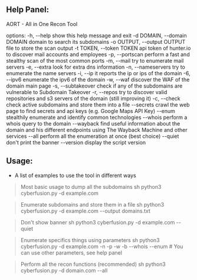 ## Help Panel:


AORT - All in One Recon Tool

options:
  -h, --help            show this help message and exit
  -d DOMAIN, --domain DOMAIN
                        domain to search its subdomains
  -o OUTPUT, --output OUTPUT
                        file to store the scan output
  -t TOKEN, --token TOKEN
                        api token of hunter.io to discover mail accounts and employees
  -p, --portscan        perform a fast and stealthy scan of the most common ports
  -m, --mail            try to enumerate mail servers
  -e, --extra           look for extra dns information
  -n, --nameservers     try to enumerate the name servers
  -i, --ip              it reports the ip or ips of the domain
  -6, --ipv6            enumerate the ipv6 of the domain
  -w, --waf             discover the WAF of the domain main page
  -s, --subtakeover     check if any of the subdomains are vulnerable to Subdomain Takeover
  -r, --repos           try to discover valid repositories and s3 servers of the domain (still improving it)
  -c, --check           check active subdomains and store them into a file
  --secrets             crawl the web page to find secrets and api keys (e.g. Google Maps API Key)
  --enum                stealthily enumerate and identify common technologies
  --whois               perform a whois query to the domain
  --wayback             find useful information about the domain and his different endpoints using The Wayback Machine and other services
  --all                 perform all the enumeration at once (best choice)
  --quiet               don't print the banner
  --version             display the script version


## Usage:

- A list of examples to use the tool in different ways 

> Most basic usage to dump all the subdomains
sh
python3 cyberfusion.py -d example.com


> Enumerate subdomains and store them in a file
sh
python3 cyberfusion.py -d example.com --output domains.txt


> Don't show banner
sh
python3 cyberfusion.py -d example.com --quiet


> Enumerate specifics things using parameters
sh
python3 cyberfusion.py -d example.com -n -p -w -b --whois --enum # You can use other parameters, see help panel


> Perform all the recon functions (recommended)
sh
python3 cyberfusion.py -d domain.com --all
